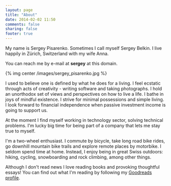 ```yaml
---
layout: page
title: "About"
date: 2014-02-02 11:50
comments: false
sharing: false
footer: true
---
```


My name is Sergey Pisarenko. Sometimes I call myself Sergey Belkin. I live happily in Zürich, Switzerland with my wife Anna.

You can reach me by e-mail at **sergey** at this domain.

{% img center /images/sergey_pisarenko.jpg %}

I used to believe one is defined by what he does for a living. I feel ecstatic through acts of creativity - writing software and taking photographs. I hold an unorthodox set of views and perspectives on how to live a life. I bathe in joys of mindful existence. I strive for minimal possessions and simple living. I look forward to financial independence when passive investment income is going to support us.

At the moment I find myself working in technology sector, solving technical problems. I'm lucky big time for being part of a company that lets me stay true to myself.

I'm a two-wheel enthusiast. I commute by bicycle, take long road bike rides, go downhill mountain bike trails and explore remote places by motorbike. I seldom spend time at home. Instead, I enjoy being in great Swiss outdoors: hiking, cycling, snowboarding and rock climbing, among other things.

Although I don't read news I love reading books and provoking thoughtful essays! You can find out what I'm reading by following my [Goodreads profile](https://www.goodreads.com/user/show/5111037-sergey).
